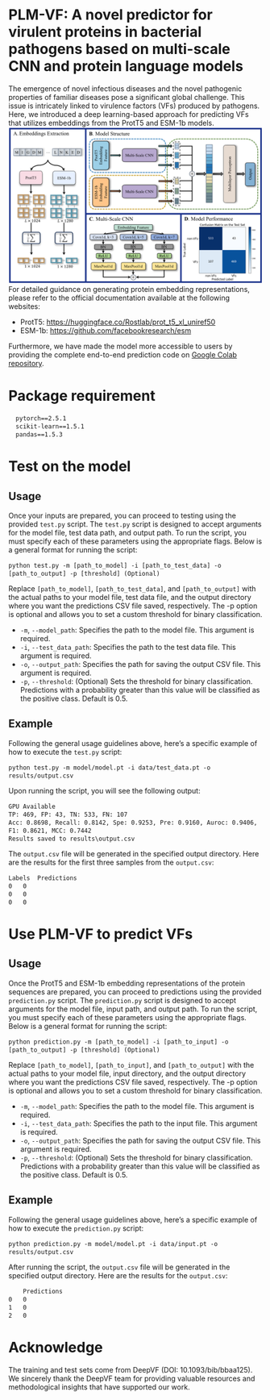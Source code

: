 # PLM-VF: A novel predictor for virulent proteins in bacterial pathogens based on multi-scale CNN and protein language models  
The emergence of novel infectious diseases and the novel pathogenic properties of familiar diseases pose a significant global challenge. This issue is intricately linked to virulence factors (VFs) produced by pathogens. Here, we introduced a deep learning-based approach for predicting VFs that utilizes embeddings from the ProtT5 and ESM-1b models.  
![image](figure/FIG1.png)  
For detailed guidance on generating protein embedding representations, please refer to the official documentation available at the following websites:  
* ProtT5: https://huggingface.co/Rostlab/prot_t5_xl_uniref50
* ESM-1b: https://github.com/facebookresearch/esm

Furthermore, we have made the model more accessible to users by providing the complete end-to-end prediction code on [Google Colab repository](https://drive.google.com/drive/folders/1OJKsV-eaERdIYiBgGQTUszQzaZnCFP7u?usp=sharing).

# Package requirement  
```
  pytorch==2.5.1  
  scikit-learn==1.5.1  
  pandas==1.5.3
```
# Test on the model  

## Usage
Once your inputs are prepared, you can proceed to testing using the provided `test.py` script.
The `test.py` script is designed to accept arguments for the model file, test data path, and output path. To run the script, you must specify each of these parameters using the appropriate flags. Below is a general format for running the script:
```
python test.py -m [path_to_model] -i [path_to_test_data] -o [path_to_output] -p [threshold] (Optional)
```
Replace `[path_to_model]`, `[path_to_test_data]`, and `[path_to_output]` with the actual paths to your model file, test data file, and the output directory where you want the predictions CSV file saved, respectively. The -p option is optional and allows you to set a custom threshold for binary classification.  
* `-m`, `--model_path`: Specifies the path to the model file. This argument is required.
* `-i`, `--test_data_path`: Specifies the path to the test data file. This argument is required.
* `-o`, `--output_path`: Specifies the path for saving the output CSV file. This argument is required.
* `-p`, `--threshold`: (Optional) Sets the threshold for binary classification. Predictions with a probability greater than this value will be classified as the positive class. Default is 0.5.

## Example  
Following the general usage guidelines above, here’s a specific example of how to execute the `test.py` script: 
```
python test.py -m model/model.pt -i data/test_data.pt -o results/output.csv
```
Upon running the script, you will see the following output:
```
GPU Available  
TP: 469, FP: 43, TN: 533, FN: 107  
Acc: 0.8698, Recall: 0.8142, Spe: 0.9253, Pre: 0.9160, Auroc: 0.9406, F1: 0.8621, MCC: 0.7442  
Results saved to results\output.csv  
```
The `output.csv` file will be generated in the specified output directory. Here are the results for the first three samples from the `output.csv`:  
```
Labels	Predictions
0	0
0	0
0	0
```
# Use PLM-VF to predict VFs  

## Usage  
Once the ProtT5 and ESM-1b embedding representations of the protein sequences are prepared, you can proceed to predictions using the provided `prediction.py` script.
The `prediction.py` script is designed to accept arguments for the model file, input path, and output path. To run the script, you must specify each of these parameters using the appropriate flags. Below is a general format for running the script:
```
python prediction.py -m [path_to_model] -i [path_to_input] -o [path_to_output] -p [threshold] (Optional)
```
Replace `[path_to_model]`, `[path_to_input]`, and `[path_to_output]` with the actual paths to your model file, input directory, and the output directory where you want the predictions CSV file saved, respectively. The -p option is optional and allows you to set a custom threshold for binary classification.  
* `-m`, `--model_path`: Specifies the path to the model file. This argument is required.
* `-i`, `--test_data_path`: Specifies the path to the input file. This argument is required.
* `-o`, `--output_path`: Specifies the path for saving the output CSV file. This argument is required.
* `-p`, `--threshold`: (Optional) Sets the threshold for binary classification. Predictions with a probability greater than this value will be classified as the positive class. Default is 0.5.

## Example  
Following the general usage guidelines above, here’s a specific example of how to execute the `prediction.py` script: 
```
python prediction.py -m model/model.pt -i data/input.pt -o results/output.csv
```
After running the script, the `output.csv` file will be generated in the specified output directory. Here are the results for the `output.csv`:  
```
	Predictions
0	0
1	0
2	0
```
# Acknowledge  
The training and test sets come from DeepVF (DOI: 10.1093/bib/bbaa125). We sincerely thank the DeepVF team for providing valuable resources and methodological insights that have supported our work.
